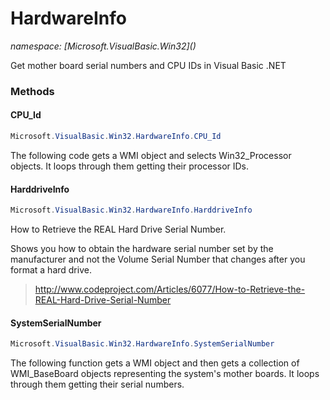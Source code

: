 ﻿# HardwareInfo
_namespace: [Microsoft.VisualBasic.Win32](<a href="#" onClick="load('/docs/Microsoft.VisualBasic.Win32/index.md')"></a>)_

Get mother board serial numbers and CPU IDs in Visual Basic .NET



### Methods

#### CPU_Id
```csharp
Microsoft.VisualBasic.Win32.HardwareInfo.CPU_Id
```
The following code gets a WMI object and selects Win32_Processor objects. It loops through them getting their processor IDs.

#### HarddriveInfo
```csharp
Microsoft.VisualBasic.Win32.HardwareInfo.HarddriveInfo
```
How to Retrieve the REAL Hard Drive Serial Number.
 
 Shows you how to obtain the hardware serial number set by the manufacturer and 
 not the Volume Serial Number that changes after you format a hard drive.
> 
>  http://www.codeproject.com/Articles/6077/How-to-Retrieve-the-REAL-Hard-Drive-Serial-Number
>  

#### SystemSerialNumber
```csharp
Microsoft.VisualBasic.Win32.HardwareInfo.SystemSerialNumber
```
The following function gets a WMI object and then gets a collection of WMI_BaseBoard objects 
 representing the system's mother boards. It loops through them getting their serial numbers.


